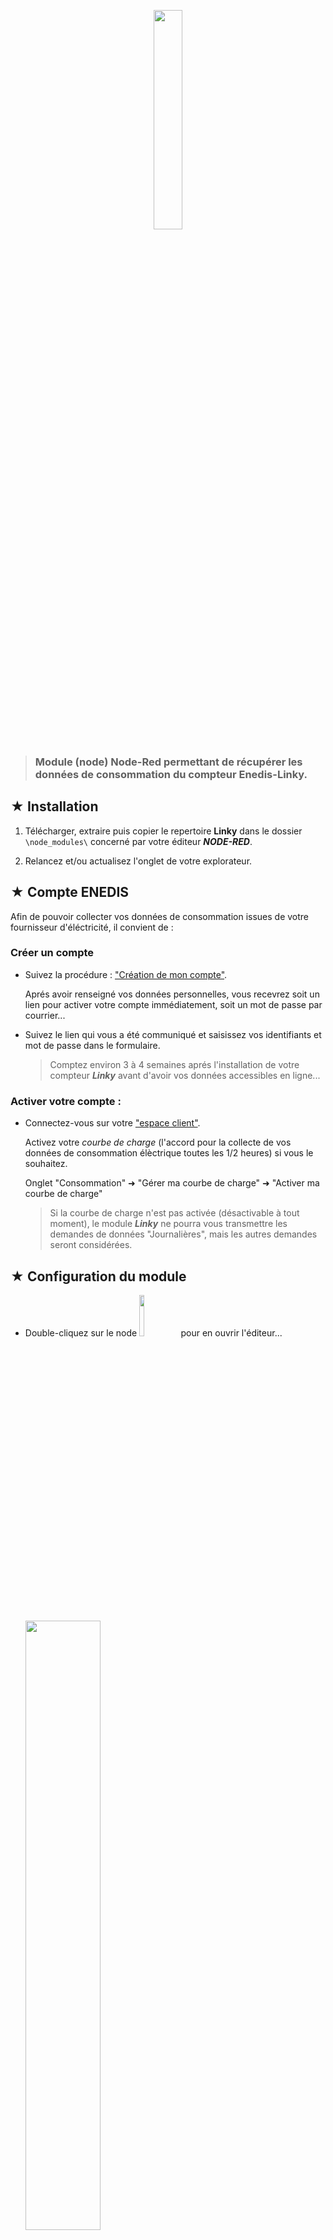 <p align="center"><img src="./images/linkynode.png" width="30%" height="30%"/></p>

> ### Module (node) Node-Red permettant de récupérer les données de consommation du compteur Enedis-Linky.

## ★ Installation

1. Télécharger, extraire puis copier le repertoire **Linky** dans le dossier `\node_modules\` concerné par votre éditeur **_NODE-RED_**.

3. Relancez et/ou actualisez l'onglet de votre explorateur.

## ★ Compte ENEDIS

Afin de pouvoir collecter vos données de consommation issues de votre fournisseur d'éléctricité, il convient de :

### Créer un compte

- Suivez la procédure : ["Création de mon compte"](https://espace-client-particuliers.enedis.fr/web/espace-particuliers/creation-de-compte).

    Aprés avoir renseigné vos données personnelles, vous recevrez soit un lien pour activer votre compte immédiatement, soit un mot de passe par courrier...

- Suivez le lien qui vous a été communiqué et saisissez vos identifiants et mot de passe dans le formulaire.

    >Comptez environ 3 à 4 semaines aprés l'installation de votre compteur **_Linky_** avant d'avoir vos données accessibles en ligne...

### Activer votre compte :

- Connectez-vous sur votre ["espace client"](https://espace-client-particuliers.enedis.fr/group/espace-particuliers/).

    Activez votre _*courbe de charge*_ (l'accord pour la collecte de vos données de consommation élèctrique toutes les 1/2 heures) si vous le souhaitez.

    Onglet "Consommation" ➜ "Gérer ma courbe de charge" ➜ "Activer ma courbe de charge" 

    >Si la courbe de charge n'est pas activée (désactivable à tout moment), le module _**Linky**_ ne pourra vous transmettre les demandes de données "Journalières", mais les autres demandes seront considérées.
 
## ★ Configuration du module 

- Double-cliquez sur le node <img src="./images/linkynode.png" width="13%" height="13%"/> pour en ouvrir l'éditeur...

    <img src="./images/editlinkynode.PNG" width="50%" height="50%"/>

- Renseigner les champs :

    - <code>Username</code> :
    - <code>Password</code> :

    Correspondants à vos codes utilisés sur le site **_ENEDIS_**.


    >Pour assurer la confidentialité, les champs ci-dessus possédent la propriété NODE-RED `credentials`:
    >- Stockage des valeurs hors du fichier du "flow" principal.
    >- Ne sont pas inclus en cas d'exportation des "flows" en dehors de l'éditeur.

## ★ Fonctionnement

### Inputs

En entrée, le module demande uniquement et simplement de lui fournir les dates de début et de fin du relevé que vous souhaitez obtenir en retour.

#### Format du message `msg` en entrée

``` json
msg {
    "topic" : "linky",
    "payload" : {
        "debut": "JJ-MM-AAAA",
        "fin": "JJ-MM-AAAA"
    }
}
```

`msg.topic` {string} (facultatif)

- Valeur ➜ `"linky"` permettant éventuellement de publier sur un `topic` ou de tester la validité du message.


`msg.payload` {JSON}

- `msg.payload.début` {date} ➜ Date de début du relevé demandé.
- `msg.payload.fin` {date} ➜ Date de fin du relevé demandé.


>Format {date} accepté = `"JJ-MM-AAAA"` ou `"JJ/MM/AAAA"`

### Outputs

Aprés l'envoi de la requète sur le site **_ENEDIS_**, le module renvoie (en sortie) les données demandées.

#### Format du message `msg` en sortie

``` json
msg {
    "topic": "linky",
    "payload": {
        "..." : {...},
        "linky": {object}
    }
}
```
`msg.topic` {string}

- Ajout systématique de la propriété `topic` 
- Valeur ➜ `"linky"`

`msg.payload` {object}
- Conservation des données présentes en entrée.

`msg.payload.linky` {JSON}
- Ajout de la propriété `linky`
- Valeur ➜ Objet représentant les valeurs demandées.

## ★ Utilisation

  - Exemples :



## ★ Compatibilité

## ★ Restrictions


## ★ License

Logiciel libre sous [licence MIT](https://github.com/PhilBri/SARAH-V5-Livebox/blob/master/LICENSE)
